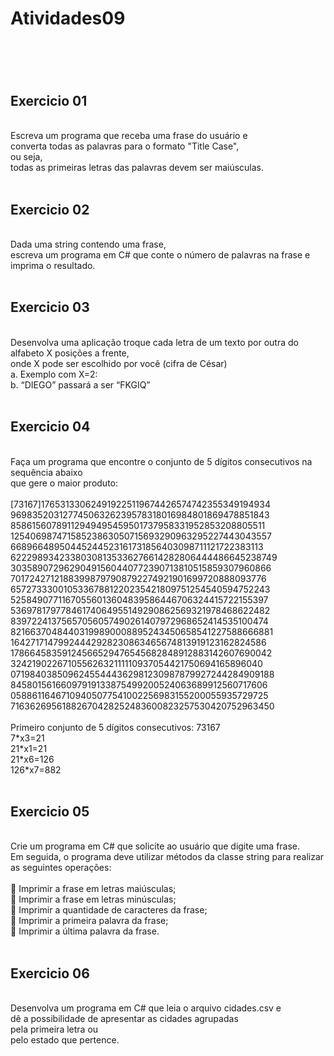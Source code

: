 <h1>Atividades09<h1>
</br>
<h2>Exercicio 01</h2>
</br>
Escreva um programa que receba uma frase do usuário e</br>
converta todas as palavras para o formato "Title Case",</br>
ou seja,</br>
todas as primeiras letras das palavras devem ser maiúsculas.</br>
</br>

<h2>Exercicio 02</h2>
</br>
Dada uma string contendo uma frase,</br>
escreva um programa em C# que conte o número de palavras na frase e</br>
imprima o resultado.</br>
</br>

<h2>Exercicio 03</h2>
</br>
Desenvolva uma aplicação troque cada letra de um texto por outra do alfabeto X posições a frente,</br>
onde X pode ser escolhido por você (cifra de César)</br>
a. Exemplo com X=2:</br>
b. “DIEGO” passará a ser “FKGIQ”</br>
</br>

<h2>Exercicio 04</h2>
</br>
        Faça um programa que encontre o conjunto de 5 dígitos consecutivos na sequência abaixo</br>
        que gere o maior produto:</br>
</br>
           [73167]176531330624919225119674426574742355349194934</br>
            96983520312774506326239578318016984801869478851843</br>
            85861560789112949495459501737958331952853208805511</br>
            12540698747158523863050715693290963295227443043557</br>
            66896648950445244523161731856403098711121722383113</br>
            62229893423380308135336276614282806444486645238749</br>
            30358907296290491560440772390713810515859307960866</br>
            70172427121883998797908792274921901699720888093776</br>
            65727333001053367881220235421809751254540594752243</br>
            52584907711670556013604839586446706324415722155397</br>
            53697817977846174064955149290862569321978468622482</br>
            83972241375657056057490261407972968652414535100474</br>
            82166370484403199890008895243450658541227588666881</br>
            16427171479924442928230863465674813919123162824586</br>
            17866458359124566529476545682848912883142607690042</br>
            32421902267105562632111110937054421750694165896040</br>
            07198403850962455444362981230987879927244284909188</br>
            84580156166097919133875499200524063689912560717606</br>
            05886116467109405077541002256983155200055935729725</br>
            71636269561882670428252483600823257530420752963450</br>
</br>
            Primeiro conjunto de 5 dígitos consecutivos: 73167</br>
            7*x3=21</br>
            21*x1=21</br>
            21*x6=126</br>
            126*x7=882</br>
</br>

<h2>Exercicio 05</h2>
</br>
            Crie um programa em C# que solicite ao usuário que digite uma frase. </br>
            Em seguida, o programa deve utilizar métodos da classe string para realizar as seguintes operações:</br>
</br>
                 Imprimir a frase em letras maiúsculas;</br>
                 Imprimir a frase em letras minúsculas;</br>
                 Imprimir a quantidade de caracteres da frase;</br>
                 Imprimir a primeira palavra da frase;</br>
                 Imprimir a última palavra da frase.</br>
</br>

<h2>Exercicio 06</h2>
</br>
Desenvolva um programa em C# que leia o arquivo cidades.csv e</br>
dê a possibilidade de apresentar as cidades agrupadas</br>
pela primeira letra ou</br>
pelo estado que pertence.</br>
